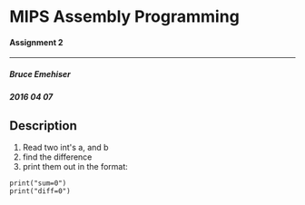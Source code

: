 

# MIPS Assembly Programming
#### Assignment 2
---

##### Bruce Emehiser
##### 2016 04 07

## Description

1. Read two int's a, and b
2. find the difference
3. print them out in the format:

```
print("sum=0")
print("diff=0")
```
